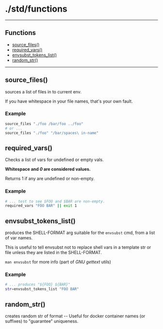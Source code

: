 # ./std/functions
---

## Functions

* [source\_files()](#source_files)
* [required\_vars()](#required_vars)
* [envsubst\_tokens\_list()](#envsubst_tokens_list)
* [random\_str()](#random_str)

---

## source\_files()

sources a list of files in to current env.

If you have whitespace in your file names, that's your
own fault.

### Example

```bash
source_files "./foo /bar/foo ../foo"
# or ...
source_files "./foo" "/bar/spaces\ in-name"
```

## required\_vars()

Checks a list of vars for undefined
or empty vals. 

**Whitespace and _0_ are considered values.**

Returns 1 if any are undefined or non-empty.

### Example

```bash
# ... test to see $FOO and $BAR are non-empty.
required_vars "FOO BAR" || exit 1
```

## envsubst\_tokens\_list()

produces the SHELL-FORMAT arg suitable for
the `envsubst` cmd, from a list of var names.

This is useful to tell envsubst not to replace shell vars
in a template str or file unless they are listed in the
SHELL-FORMAT.

`man envsubst` for more info (part of _GNU gettext_ utils)

### Example

```bash
# ... produces "${FOO} ${BAR}"
str=envsubst_tokens_list "FOO BAR"
```

## random\_str()

creates random str of format <datetime>-<integer>-<integer>
Useful for docker container names (or suffixes) to "guarantee" uniqueness.


